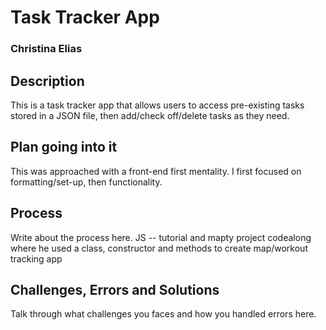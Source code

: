 # Task Tracker App
### Christina Elias

## Description
This is a task tracker app that allows users to access pre-existing tasks stored in a JSON file, then add/check off/delete tasks as they need.

## Plan going into it
This was approached with a front-end first mentality. I first focused on formatting/set-up, then functionality. 

## Process
Write about the process here.
JS -- tutorial and mapty project codealong where he used a class, constructor and methods to create map/workout tracking app

## Challenges, Errors and Solutions
Talk through what challenges you faces and how you handled errors here.